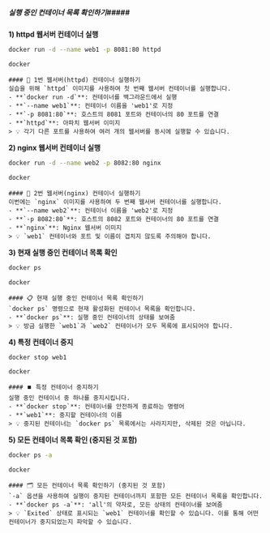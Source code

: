 ##### 실행 중인 컨테이너 목록 확인하기#####

**1) httpd 웹서버 컨테이너 실행**

```bash
docker run -d --name web1 -p 8081:80 httpd
```

```tech
docker
```
```desc
#### 🚀 1번 웹서버(httpd) 컨테이너 실행하기
실습을 위해 `httpd` 이미지를 사용하여 첫 번째 웹서버 컨테이너를 실행합니다.
- **`docker run -d`**: 컨테이너를 백그라운드에서 실행
- **`--name web1`**: 컨테이너 이름을 'web1'로 지정
- **`-p 8081:80`**: 호스트의 8081 포트와 컨테이너의 80 포트를 연결
- **`httpd`**: 아파치 웹서버 이미지
> 💡 각기 다른 포트를 사용하여 여러 개의 웹서버를 동시에 실행할 수 있습니다.
```

**2) nginx 웹서버 컨테이너 실행**

```bash
docker run -d --name web2 -p 8082:80 nginx
```

```tech
docker
```
```desc
#### 🚀 2번 웹서버(nginx) 컨테이너 실행하기
이번에는 `nginx` 이미지를 사용하여 두 번째 웹서버 컨테이너를 실행합니다.
- **`--name web2`**: 컨테이너 이름을 'web2'로 지정
- **`-p 8082:80`**: 호스트의 8082 포트와 컨테이너의 80 포트를 연결
- **`nginx`**: Nginx 웹서버 이미지
> 💡 `web1` 컨테이너와 포트 및 이름이 겹치지 않도록 주의해야 합니다.
```

**3) 현재 실행 중인 컨테이너 목록 확인**

```bash
docker ps
```

```tech
docker
```
```desc
#### 📋 현재 실행 중인 컨테이너 목록 확인하기
`docker ps` 명령으로 현재 활성화된 컨테이너 목록을 확인합니다.
- **`docker ps`**: 실행 중인 컨테이너의 상태를 보여줌
> 💡 방금 실행한 `web1`과 `web2` 컨테이너가 모두 목록에 표시되어야 합니다.
```

**4) 특정 컨테이너 중지**

```bash
docker stop web1
```

```tech
docker
```
```desc
#### ⏹️ 특정 컨테이너 중지하기
실행 중인 컨테이너 중 하나를 중지시킵니다.
- **`docker stop`**: 컨테이너를 안전하게 종료하는 명령어
- **`web1`**: 중지할 컨테이너의 이름
> 💡 중지된 컨테이너는 `docker ps` 목록에서는 사라지지만, 삭제된 것은 아닙니다.
```

**5) 모든 컨테이너 목록 확인 (중지된 것 포함)**

```bash
docker ps -a
```

```tech
docker
```
```desc
#### 🗂️ 모든 컨테이너 목록 확인하기 (중지된 것 포함)
`-a` 옵션을 사용하여 실행이 중지된 컨테이너까지 포함한 모든 컨테이너 목록을 확인합니다.
- **`docker ps -a`**: 'all'의 약자로, 모든 상태의 컨테이너를 보여줌
> 💡 `Exited` 상태로 표시되는 `web1` 컨테이너를 확인할 수 있습니다. 이를 통해 어떤 컨테이너가 중지되었는지 파악할 수 있습니다.
```

